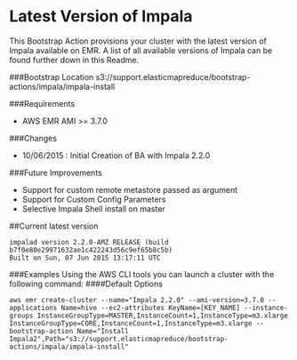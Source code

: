 Latest Version of Impala
==========================
This Bootstrap Action provisions your cluster with the latest version of Impala available on EMR. A list of all available versions of Impala can be found further down in this Readme. 

###Bootstrap Location
s3://support.elasticmapreduce/bootstrap-actions/impala/impala-install

###Requirements
- AWS EMR AMI >= 3.7.0

###Changes
- 10/06/2015 : Initial Creation of BA with Impala 2.2.0

###Future Improvements
- Support for custom remote metastore passed as argument
- Support for Custom Config Parameters
- Selective Impala Shell install on master

##Current latest version
```
impalad version 2.2.0-AMZ RELEASE (build b7f0e80e29971632ae1c422243d56c9ef65b8c5b)
Built on Sun, 07 Jun 2015 13:17:11 UTC
```

###Examples
Using the AWS CLI tools you can launch a cluster with the following command: 
####Default Options
```
aws emr create-cluster --name="Impala 2.2.0" --ami-version=3.7.0 --applications Name=hive --ec2-attributes KeyName=[KEY_NAME] --instance-groups InstanceGroupType=MASTER,InstanceCount=1,InstanceType=m3.xlarge InstanceGroupType=CORE,InstanceCount=1,InstanceType=m3.xlarge --bootstrap-action Name="Install Impala2",Path="s3://support.elasticmapreduce/bootstrap-actions/impala/impala-install"
```



